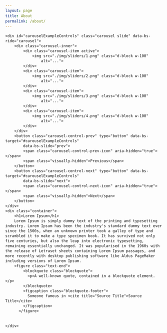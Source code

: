 ```yaml
---
layout: page
title: About
permalink: /about/
---
```


    <div id="carouselExampleControls" class="carousel slide" data-bs-ride="carousel">
        <div class="carousel-inner">
            <div class="carousel-item active">
                <img src="./img/sliders/1.png" class="d-block w-100"
                    alt="...">
            </div>
            <div class="carousel-item">
                <img src="./img/sliders/2.png" class="d-block w-100"
                    alt="...">
            </div>
            <div class="carousel-item">
                <img src="./img/sliders/3.png" class="d-block w-100"
                    alt="...">
            </div>
            <div class="carousel-item">
                <img src="./img/sliders/4.png" class="d-block w-100"
                    alt="...">
            </div>
        </div>
        <button class="carousel-control-prev" type="button" data-bs-target="#carouselExampleControls"
            data-bs-slide="prev">
            <span class="carousel-control-prev-icon" aria-hidden="true"></span>
            <span class="visually-hidden">Previous</span>
        </button>
        <button class="carousel-control-next" type="button" data-bs-target="#carouselExampleControls"
            data-bs-slide="next">
            <span class="carousel-control-next-icon" aria-hidden="true"></span>
            <span class="visually-hidden">Next</span>
        </button>
    </div>
    <div class="container">
        <h1>Lorem Ipsum</h1>
        Lorem Ipsum is simply dummy text of the printing and typesetting industry. Lorem Ipsum has been the industry's standard dummy text ever since the 1500s, when an unknown printer took a galley of type and scrambled it to make a type specimen book. It has survived not only five centuries, but also the leap into electronic typesetting, remaining essentially unchanged. It was popularised in the 1960s with the release of Letraset sheets containing Lorem Ipsum passages, and more recently with desktop publishing software like Aldus PageMaker including versions of Lorem Ipsum.
        <figure class="text-end">
            <blockquote class="blockquote">
              <p>A well-known quote, contained in a blockquote element.</p>
            </blockquote>
            <figcaption class="blockquote-footer">
              Someone famous in <cite title="Source Title">Source Title</cite>
            </figcaption>
          </figure>
      

    </div> 
